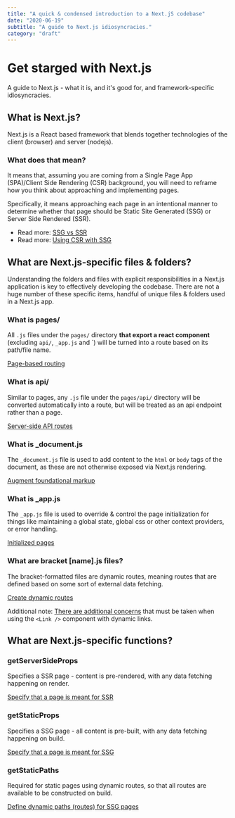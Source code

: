 ```yaml
---
title: "A quick & condensed introduction to a Next.jS codebase"
date: "2020-06-19"
subtitle: "A guide to Next.js idiosyncracies."
category: "draft"
---
```


# Get starged with Next.js

A guide to Next.js - what it is, and it's good for, and framework-specific idiosyncracies.

## What is Next.js?

Next.js is a React based framework that blends together technologies of the client (browser) and server (nodejs).

### What does that mean?

It means that, assuming you are coming from a Single Page App (SPA)/Client Side Rendering (CSR) background, you will need to reframe how you think about approaching and implementing pages.

Specifically, it means approaching each page in an intentional manner to determine whether that page should be Static Site Generated (SSG) or Server Side Rendered (SSR).

- Read more: <a href="https://nextjs.org/docs/basic-features/pages#two-forms-of-pre-rendering" target="_blank">SSG vs SSR</a>
- Read more: <a href="https://nextjs.org/docs/basic-features/data-fetching#fetching-data-on-the-client-side" target="_blank">Using CSR with SSG</a>

## What are Next.js-specific files & folders?

Understanding the folders and files with explicit responsibilities in a Next.js application is key to effectively developing the codebase. There are not a huge number of these specific items,  handful of unique files & folders used in a Next.js app. 

### What is pages/

All `.js` files under the `pages/` directory **that export a react component** (excluding `api/`, `_app.js` and `) will be turned into a route based on its path/file name.

[Page-based routing](https://nextjs.org/docs/basic-features/pages)

### What is api/

Similar to pages, any `.js` file under the `pages/api/` directory will be converted automatically into a route, but will be treated as an api endpoint rather than a page.

[Server-side API routes](https://nextjs.org/docs/api-routes/introduction)

### What is _document.js

The `_document.js` file is used to add content to the `html` or `body` tags of the document, as these are not otherwise exposed via Next.js rendering.

[Augment foundational markup](https://nextjs.org/docs/advanced-features/custom-document)

### What is _app.js

The `_app.js` file is used to override & control the page initialization for things like maintaining a global state, global css or other context providers, or error handling.

[Initialized pages](https://nextjs.org/docs/advanced-features/custom-app)

### What are bracket [name].js files?

The bracket-formatted files are dynamic routes, meaning routes that are defined based on some sort of external data fetching.

[Create dynamic routes](https://nextjs.org/docs/routing/dynamic-routes)

Additional note: [There are additional concerns](https://nextjs.org/docs/api-reference/next/link#dynamic-routes) that must be taken when using the `<Link />` component with dynamic links.

## What are Next.js-specific functions?

### getServerSideProps

Specifies a SSR page - content is pre-rendered, with any data fetching happening on render.

[Specify that a page is meant for SSR](https://nextjs.org/docs/basic-features/data-fetching#getserversideprops-server-side-rendering)

### getStaticProps

Specifies a SSG page - all content is pre-built, with any data fetching happening on build. 

[Specify that a page is meant for SSG](https://nextjs.org/docs/basic-features/data-fetching#getstaticprops-static-generation)

### getStaticPaths

Required for static pages using dynamic routes, so that all routes are available to be constructed on build.

[Define dynamic paths (routes) for SSG pages](https://nextjs.org/docs/basic-features/data-fetching#getstaticpaths-static-generation)